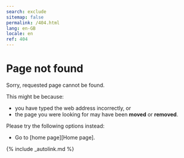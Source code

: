 ```yaml
---
search: exclude
sitemap: false
permalink: /404.html
lang: en-GB
locale: en
ref: 404
---
```


# Page not found

Sorry, requested page cannot be found.

This might be because:
- you have typed the web address incorrectly, or
- the page you were looking for may have been __moved__ or **removed**.

Please try the following options instead:
- Go to [home page][Home page].

<!--
HTTP 404 Not Found
HTTP/1.1 404 Not Found
-->
[comment]: <> (Use search option to see if the page is available elsewhere)

{% include _autolink.md %}
